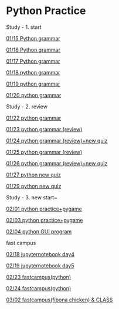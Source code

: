 # Python Practice

Study - 1. start

[01/15 Python grammar](Python%20Practice%204d95aad8d0ec4a37acbf0015ab27ba8f/01%2015%20Python%20grammar%20c8d7312563e741c5820297beb44fe2b9.md)

[01/16 Python grammar](Python%20Practice%204d95aad8d0ec4a37acbf0015ab27ba8f/01%2016%20Python%20grammar%206db7e77a2fda4ba39ac95901bdc5bc68.md)

[01/17 Python grammar](Python%20Practice%204d95aad8d0ec4a37acbf0015ab27ba8f/01%2017%20Python%20grammar%209a3560eb0211475da2c7033c7f1f9781.md)

[01/18 python grammar](Python%20Practice%204d95aad8d0ec4a37acbf0015ab27ba8f/01%2018%20python%20grammar%209b3051294a214e278071104fac562405.md)

[01/19 python grammar](Python%20Practice%204d95aad8d0ec4a37acbf0015ab27ba8f/01%2019%20python%20grammar%2033530aa670664fae8bedbbaf77822be5.md)

[01/20 python grammar](Python%20Practice%204d95aad8d0ec4a37acbf0015ab27ba8f/01%2020%20python%20grammar%203c2a656e530547a893dbcf90ae3ba23d.md)

Study - 2. review

[01/22 python grammar](Python%20Practice%204d95aad8d0ec4a37acbf0015ab27ba8f/01%2022%20python%20grammar%20ae3ae1ee5f034267bd4c1f76c151caef.md)

[01/23 python grammar (review)](Python%20Practice%204d95aad8d0ec4a37acbf0015ab27ba8f/01%2023%20python%20grammar%20(review)%2085397ae339844430ae27360d74372733.md)

[01/24 python grammar (review)+new quiz](Python%20Practice%204d95aad8d0ec4a37acbf0015ab27ba8f/01%2024%20python%20grammar%20(review)+new%20quiz%20973a3f988a334259bc873dc257f57978.md)

[01/25 python grammar (review)](Python%20Practice%204d95aad8d0ec4a37acbf0015ab27ba8f/01%2025%20python%20grammar%20(review)%2075e6b08b2dc9425080da52bbafdf43fb.md)

[01/26 python grammar (review)+new quiz](Python%20Practice%204d95aad8d0ec4a37acbf0015ab27ba8f/01%2026%20python%20grammar%20(review)+new%20quiz%206ff84954384a454cb2400ff8d08b4e81.md)

[01/27 python new quiz](Python%20Practice%204d95aad8d0ec4a37acbf0015ab27ba8f/01%2027%20python%20new%20quiz%20522325badba04009ae49b30aae01730e.md)

[01/29 python new quiz](Python%20Practice%204d95aad8d0ec4a37acbf0015ab27ba8f/01%2029%20python%20new%20quiz%205468acbd01e34fc1adba800677aca51f.md)

Study - 3. new start~

[02/01 python practice+pygame](Python%20Practice%204d95aad8d0ec4a37acbf0015ab27ba8f/02%2001%20python%20practice+pygame%209c7548d320784091b694da014effe00e.md)

[02/03 python practice+pygame](Python%20Practice%204d95aad8d0ec4a37acbf0015ab27ba8f/02%2003%20python%20practice+pygame%209b15132eeb174be9942074e3fcf7089f.md)

[02/04 python GUI program](Python%20Practice%204d95aad8d0ec4a37acbf0015ab27ba8f/02%2004%20python%20GUI%20program%20fadede5ac63748d29ef0a21407c839ca.md)

fast campus

[02/18 jupyternotebook day4](Python%20Practice%204d95aad8d0ec4a37acbf0015ab27ba8f/02%2018%20jupyternotebook%20day4%20f60ab3e86809427d979d25fdc737da3d.md)

[02/19 jupyternotebook day5](Python%20Practice%204d95aad8d0ec4a37acbf0015ab27ba8f/02%2019%20jupyternotebook%20day5%203f4a4de6169d442da8e64c7fa7bef546.md)

[02/23 fastcampus(python)](Python%20Practice%204d95aad8d0ec4a37acbf0015ab27ba8f/02%2023%20fastcampus(python)%208f89fb365d6e4974a5328db2a4936b11.md)

[02/24 fastcampus(python)](Python%20Practice%204d95aad8d0ec4a37acbf0015ab27ba8f/02%2024%20fastcampus(python)%200be1e515517f42e1b62aad82e49d8a23.md)

[03/02 fastcampus(fibona chicken) & CLASS](Python%20Practice%204d95aad8d0ec4a37acbf0015ab27ba8f/03%2002%20fastcampus(fibona%20chicken)%20&%20CLASS%204d9b4685d3294502818c287553e23256.md)